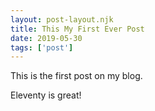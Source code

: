 ```yaml
---
layout: post-layout.njk
title: This My First Ever Post
date: 2019-05-30
tags: ['post']
---
```

<!-- Excerpt Start -->
This is the first post on my blog.
<!-- Excerpt End -->

Eleventy is great!